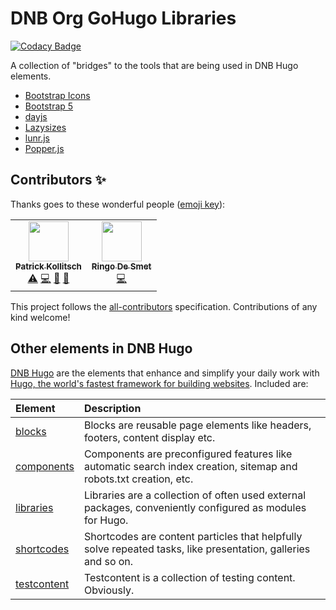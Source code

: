 # DNB Org GoHugo Libraries

[![Codacy Badge](https://app.codacy.com/project/badge/Grade/cf99ef2a9da1464dae5628b1e8230921)](https://www.codacy.com/gh/dnb-org/libraries/dashboard)

A collection of "bridges" to the tools that are being used in DNB Hugo elements.

- [Bootstrap Icons](https://github.com/dnb-org/libraries/tree/main/bootstrap-icons)
- [Bootstrap 5](https://github.com/dnb-org/libraries/tree/main/bootstrap5)
- [dayjs](https://github.com/dnb-org/libraries/tree/main/dayjs)
- [Lazysizes](https://github.com/dnb-org/libraries/tree/main/lazysizes)
- [lunr.js](https://github.com/dnb-org/libraries/tree/main/lunr.js)
- [Popper.js](https://github.com/dnb-org/libraries/tree/main/popper.js)

## Contributors ✨

Thanks goes to these wonderful people ([emoji key](https://allcontributors.org/docs/en/emoji-key)):

<!-- ALL-CONTRIBUTORS-LIST:START - Do not remove or modify this section -->
<!-- prettier-ignore-start -->
<!-- markdownlint-disable -->
<table>
  <tr>
    <td align="center"><a href="https://kollitsch.de"><img src="https://avatars.githubusercontent.com/u/83281?v=4?s=64" width="64px;" alt=""/><br /><sub><b>Patrick Kollitsch</b></sub></a><br /><a href="https://github.com/dnb-org/libraries/commits?author=davidsneighbour" title="Tests">⚠️</a> <a href="https://github.com/dnb-org/libraries/commits?author=davidsneighbour" title="Code">💻</a> <a href="https://github.com/dnb-org/libraries/commits?author=davidsneighbour" title="Documentation">📖</a> <a href="https://github.com/dnb-org/libraries/pulls?q=is%3Apr+reviewed-by%3Adavidsneighbour" title="Reviewed Pull Requests">👀</a></td>
    <td align="center"><a href="https://ringo.de-smet.name"><img src="https://avatars.githubusercontent.com/u/77923?v=4?s=64" width="64px;" alt=""/><br /><sub><b>Ringo De Smet</b></sub></a><br /><a href="https://github.com/dnb-org/libraries/commits?author=ringods" title="Code">💻</a></td>
  </tr>
</table>

<!-- markdownlint-restore -->
<!-- prettier-ignore-end -->

<!-- ALL-CONTRIBUTORS-LIST:END -->

This project follows the [all-contributors](https://github.com/all-contributors/all-contributors) specification. Contributions of any kind welcome!

## Other elements in DNB Hugo

[DNB Hugo](https://github.com/dnb-org) are the elements that enhance and simplify your daily work with [Hugo, the world's fastest framework for building websites](https://gohugo.io/). Included are:

| Element | Description |
| :--- | :--- |
| [blocks](https://github.com/dnb-org/blocks) | Blocks are reusable page elements like headers, footers, content display etc.|
| [components](https://github.com/dnb-org/components) | Components are preconfigured features like automatic search index creation, sitemap and robots.txt creation, etc. |
| [libraries](https://github.com/dnb-org/libraries) | Libraries are a collection of often used external packages, conveniently configured as modules for Hugo. |
| [shortcodes](https://github.com/dnb-org/shortcodes) | Shortcodes are content particles that helpfully solve repeated tasks, like presentation, galleries and so on. |
| [testcontent](https://github.com/dnb-org/testcontent) | Testcontent is a collection of testing content. Obviously. |
